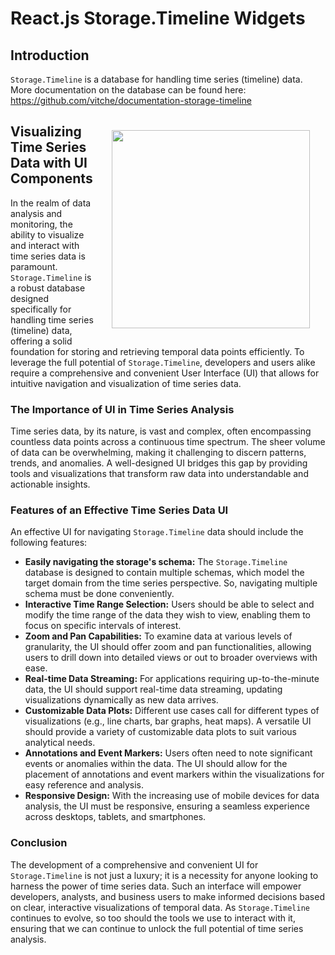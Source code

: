 # React.js Storage.Timeline Widgets

## Introduction
`Storage.Timeline` is a database for handling time series (timeline) data.
More documentation on the database can be found here:
https://github.com/vitche/documentation-storage-timeline

<img src="./time-series.png" style="width: 317px; float: right; padding: 25px;">

## Visualizing Time Series Data with UI Components

In the realm of data analysis and monitoring, the ability to visualize and interact with time series data is paramount. `Storage.Timeline` is a robust database designed specifically for handling time series (timeline) data, offering a solid foundation for storing and retrieving temporal data points efficiently. To leverage the full potential of `Storage.Timeline`, developers and users alike require a comprehensive and convenient User Interface (UI) that allows for intuitive navigation and visualization of time series data.

### The Importance of UI in Time Series Analysis

Time series data, by its nature, is vast and complex, often encompassing countless data points across a continuous time spectrum. The sheer volume of data can be overwhelming, making it challenging to discern patterns, trends, and anomalies. A well-designed UI bridges this gap by providing tools and visualizations that transform raw data into understandable and actionable insights.

### Features of an Effective Time Series Data UI

An effective UI for navigating `Storage.Timeline` data should include the following features:

- **Easily navigating the storage's schema:** The `Storage.Timeline` database is designed to contain multiple schemas, which model the target domain from the time series perspective. So, navigating multiple schema must be done conveniently.
- **Interactive Time Range Selection:** Users should be able to select and modify the time range of the data they wish to view, enabling them to focus on specific intervals of interest.
- **Zoom and Pan Capabilities:** To examine data at various levels of granularity, the UI should offer zoom and pan functionalities, allowing users to drill down into detailed views or out to broader overviews with ease.
- **Real-time Data Streaming:** For applications requiring up-to-the-minute data, the UI should support real-time data streaming, updating visualizations dynamically as new data arrives.
- **Customizable Data Plots:** Different use cases call for different types of visualizations (e.g., line charts, bar graphs, heat maps). A versatile UI should provide a variety of customizable data plots to suit various analytical needs.
- **Annotations and Event Markers:** Users often need to note significant events or anomalies within the data. The UI should allow for the placement of annotations and event markers within the visualizations for easy reference and analysis.
- **Responsive Design:** With the increasing use of mobile devices for data analysis, the UI must be responsive, ensuring a seamless experience across desktops, tablets, and smartphones.

### Conclusion

The development of a comprehensive and convenient UI for `Storage.Timeline` is not just a luxury; it is a necessity for anyone looking to harness the power of time series data. Such an interface will empower developers, analysts, and business users to make informed decisions based on clear, interactive visualizations of temporal data. As `Storage.Timeline` continues to evolve, so too should the tools we use to interact with it, ensuring that we can continue to unlock the full potential of time series analysis.


